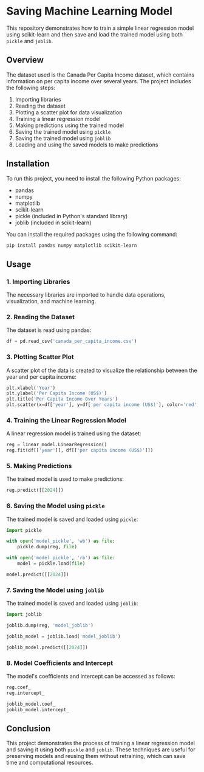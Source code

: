 # Saving Machine Learning Model

This repository demonstrates how to train a simple linear regression model using scikit-learn and then save and load the trained model using both `pickle` and `joblib`.

## Overview

The dataset used is the Canada Per Capita Income dataset, which contains information on per capita income over several years. The project includes the following steps:

1. Importing libraries
2. Reading the dataset
3. Plotting a scatter plot for data visualization
4. Training a linear regression model
5. Making predictions using the trained model
6. Saving the trained model using `pickle`
7. Saving the trained model using `joblib`
8. Loading and using the saved models to make predictions

## Installation

To run this project, you need to install the following Python packages:

- pandas
- numpy
- matplotlib
- scikit-learn
- pickle (included in Python's standard library)
- joblib (included in scikit-learn)

You can install the required packages using the following command:

```bash
pip install pandas numpy matplotlib scikit-learn
```

## Usage

### 1. Importing Libraries

The necessary libraries are imported to handle data operations, visualization, and machine learning.

### 2. Reading the Dataset

The dataset is read using pandas:

```python
df = pd.read_csv('canada_per_capita_income.csv')
```

### 3. Plotting Scatter Plot

A scatter plot of the data is created to visualize the relationship between the year and per capita income:

```python
plt.xlabel('Year')
plt.ylabel('Per Capita Income (US$)')
plt.title('Per Capita Income Over Years')
plt.scatter(x=df['year'], y=df['per capita income (US$)'], color='red', marker='+')
```

### 4. Training the Linear Regression Model

A linear regression model is trained using the dataset:

```python
reg = linear_model.LinearRegression()
reg.fit(df[['year']], df[['per capita income (US$)']])
```

### 5. Making Predictions

The trained model is used to make predictions:

```python
reg.predict([[2024]])
```

### 6. Saving the Model using `pickle`

The trained model is saved and loaded using `pickle`:

```python
import pickle

with open('model_pickle', 'wb') as file:
    pickle.dump(reg, file)

with open('model_pickle', 'rb') as file:
    model = pickle.load(file)

model.predict([[2024]])
```

### 7. Saving the Model using `joblib`

The trained model is saved and loaded using `joblib`:

```python
import joblib

joblib.dump(reg, 'model_joblib')

joblib_model = joblib.load('model_joblib')

joblib_model.predict([[2024]])
```

### 8. Model Coefficients and Intercept

The model's coefficients and intercept can be accessed as follows:

```python
reg.coef_
reg.intercept_

joblib_model.coef_
joblib_model.intercept_
```

## Conclusion

This project demonstrates the process of training a linear regression model and saving it using both `pickle` and `joblib`. These techniques are useful for preserving models and reusing them without retraining, which can save time and computational resources.

